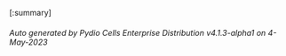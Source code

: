 






[:summary]

###### Auto generated by Pydio Cells Enterprise Distribution v4.1.3-alpha1 on 4-May-2023
